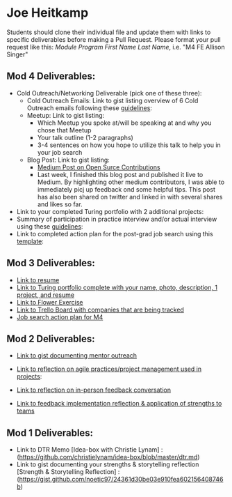 # Joe Heitkamp

Students should clone their individual file and update them with links to specific deliverables before making a Pull Request. Please format your pull request like this: *Module Program First Name Last Name*, i.e. "M4 FE Allison Singer" 

## Mod 4 Deliverables:
* Cold Outreach/Networking Deliverable (pick one of these three):
    * Cold Outreach Emails: Link to gist listing overview of 6 Cold Outreach emails following these [guidelines](https://github.com/turingschool/career-development-curriculum/blob/master/module_four/cold_outreach_deliverable_guidelines.md):
    * Meetup: Link to gist listing: 
      * Which Meetup you spoke at/will be speaking at and why you chose that Meetup
      * Your talk outline (1-2 paragraphs)
      * 3-4 sentences on how you hope to utilize this talk to help you in your job search
    * Blog Post: Link to gist listing:
       * [Medium Post on Open Surce Contributions](https://medium.com/@JoeHeitkamp/open-source-success-5ae2593f9dd2)
       * Last week, I finished this blog post and published it live to Medium. By highlighting other medium contributors, I was able to immediately picj up feedback ond some helpful tips.  This post has also been shared on twitter and linked in with several shares and likes so far.
* Link to your completed Turing portfolio with 2 additional projects: 
* Summary of participation in practice interview and/or actual interview using these [guidelines](https://github.com/turingschool/career-development-curriculum/blob/master/module_four/interview_practice_reflection_guidelines.md):
* Link to completed action plan for the post-grad job search using this [template](https://github.com/turingschool/career-development-curriculum/blob/master/module_four/post_grad_plan.md): 

## Mod 3 Deliverables:

* [Link to resume](https://docs.google.com/document/d/1sEZs4zyhqn2B8SBk0_soA_jz0XcYo3VHb20E-b2fdow/edit?usp=sharing) 
* [Link to Turing portfolio complete with your name, photo, description, 1 project, and resume](https://www.turing.io/alumni/joe-heitkamp)
* [Link to Flower Exercise](https://gist.github.com/noetic97/ce10871f0b4c4142b73ead8d145c9f01)
* [Link to Trello Board with companies that are being tracked](https://trello.com/b/lArfdEWp/job-search)
* [Job search action plan for M4](https://gist.github.com/noetic97/e3baee405778b8d6b9beabfed02320ea)

## Mod 2 Deliverables:
* [Link to gist documenting mentor outreach](https://gist.github.com/noetic97/26638b90133db85b4ed56bacb77b00e2)

* [Link to reflection on agile practices/project management used in projects](https://gist.github.com/noetic97/c1176f1c716e3674b88f04b25335c616):

* [Link to reflection on in-person feedback conversation](https://gist.github.com/noetic97/3aa2c4baddd3d9e35677c033b90a7159)

* [Link to feedback implementation reflection & application of strengths to teams](https://gist.github.com/noetic97/41fb15d763b2f98027e486acd0393c78)

## Mod 1 Deliverables:
* Link to DTR Memo [Idea-box with Christie Lynam] : (https://github.com/christielynam/idea-box/blob/master/dtr.md)
* Link to gist documenting your strengths & storytelling reflection [Strength & Storytelling Reflection] : (https://gist.github.com/noetic97/24361d30be03e910fea602156408746b)
